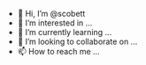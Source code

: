 - 👋 Hi, I’m @scobett
- 👀 I’m interested in ...
- 🌱 I’m currently learning ...
- 💞️ I’m looking to collaborate on ...
- 📫 How to reach me ...

<!---
scobett/scobett is a ✨ special ✨ repository because its `README.md` (this file) appears on your GitHub profile.
You can click the Preview link to take a look at your changes.
--->
